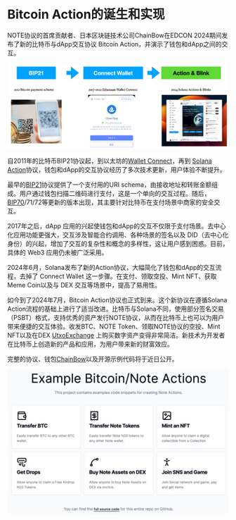 # Bitcoin Action的诞生和实现

NOTE协议的首席贡献者、日本区块链技术公司ChainBow在EDCON 2024期间发布了新的比特币与dApp交互协议 Bitcoin Action，并演示了钱包和dApp之间的交互。

![Image1](/blog/action.png)

自2011年的比特币BIP21协议起，到以太坊的[Wallet Connect](https://walletconnect.com/)，再到 [Solana Action](https://solana.com/solutions/actions)协议，钱包和dApp的交互协议经历了多次技术更新，用户体验不断提升。

最早的[BIP21](https://github.com/bitcoin/bips/blob/master/bip-0021.mediawiki)协议提供了一个支付用的URI schema，由接收地址和转账金额组成。用户通过钱包扫描二维码进行支付，这是一个单向的交互过程。随后，[BIP70](https://bitcoinops.org/en/topics/bip70-payment-protocol/)/71/72等更新的版本出现，其主要针对比特币在支付场景中商家的安全交互。

2017年之后，dApp 应用的兴起使钱包和dApp的交互不仅限于支付场景。去中心化应用功能更强大，交互涉及智能合约调用、各种场景的签名以及 DID（去中心化身份）的兴起，增加了交互的复杂性和概念的多样性，这让用户感到困惑。目前，具体的 Web3 应用仍未被广泛采用。

2024年6月，Solana发布了新的Action协议，大幅简化了钱包和dApp的交互流程，去掉了 Connect Wallet 这一步骤。在支付、领取空投、Mint NFT、获取 Meme Coin以及与 DEX 交互等场景中，提高了易用性。

如今到了2024年7月，Bitcoin Action协议也正式到来。这个新协议在遵循Solana Action流程的基础上进行了适当改进。比特币与Solana不同，使用部分签名交易（PSBT）格式，支持优秀的资产发行NOTE协议，从而在比特币上也可以为用户带来便捷的交互体验。收发BTC、NOTE Token、领取NOTE协议的空投、Mint NFT以及在DEX 
[UtxoExchange](https://utxo.exchange) 上购买数字资产变得非常简洁。新技术为开发者在比特币上创造新的产品和应用，为用户带来新的财富效应。

完整的协议、钱包[ChainBow](https://chainbow.io)以及开源示例代码将于近日公开。

![Image2](/blog/action-sample.png)
